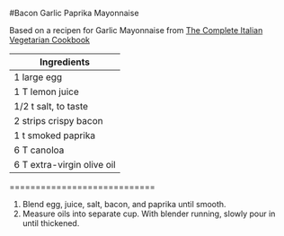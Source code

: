 #Bacon Garlic Paprika Mayonnaise

Based on a recipen for Garlic Mayonnaise from [The Complete Italian Vegetarian Cookbook](http://www.amazon.com/gp/product/1576300447/ref=as_li_tl?ie=UTF8&camp=1789&creative=390957&creativeASIN=1576300447&linkCode=as2&tag=comywa-20&linkId=JNQ7YR2NWOADAMUT)

| Ingredients |
|---|
|1 large egg|
|1 T lemon juice|
|1/2 t salt, to taste|
|2 strips crispy bacon|
|1 t smoked paprika|
|6 T canoloa|
|6 T extra-virgin olive oil|
============================

1. Blend egg, juice, salt, bacon, and paprika until smooth. 
2. Measure oils into separate cup. With blender running, slowly pour in until thickened.
